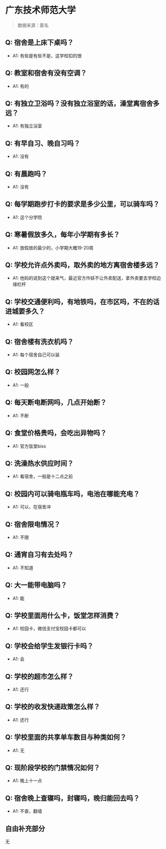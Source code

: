 # 广东技术师范大学

> 数据来源：匿名

## Q: 宿舍是上床下桌吗？

- A1: 有些是有些不是，这学校扣的很

## Q: 教室和宿舍有没有空调？

- A1: 有的

## Q: 有独立卫浴吗？没有独立浴室的话，澡堂离宿舍多远？

- A1: 有独立浴室

## Q: 有早自习、晚自习吗？

- A1: 没有

## Q: 有晨跑吗？

- A1: 没有

## Q: 每学期跑步打卡的要求是多少公里，可以骑车吗？

- A1: 这个分学院

## Q: 寒暑假放多久，每年小学期有多长？

- A1: 放假放的最少的，小学期大概19-20周

## Q: 学校允许点外卖吗，取外卖的地方离宿舍楼多远？

- A1: 他妈的说到这个就来气，最近官方作妖不让外卖配送，拿外卖要去学校边缘栏杆

## Q: 学校交通便利吗，有地铁吗，在市区吗，不在的话进城要多久？

- A1: 看校区

## Q: 宿舍楼有洗衣机吗？

- A1: 每个宿舍自己可以装

## Q: 校园网怎么样？

- A1: 一般

## Q: 每天断电断网吗，几点开始断？

- A1: 不断

## Q: 食堂价格贵吗，会吃出异物吗？

- A1: 官方饭堂biss

## Q: 洗澡热水供应时间？

- A1: 看宿舍，一般是十二点之前

## Q: 校园内可以骑电瓶车吗，电池在哪能充电？

- A1: 可以，在宿舍冲

## Q: 宿舍限电情况？

- A1: 不限

## Q: 通宵自习有去处吗？

- A1: 不知道

## Q: 大一能带电脑吗？

- A1: 能

## Q: 学校里面用什么卡，饭堂怎样消费？

- A1: 校园卡，微信支付宝校园卡都可以

## Q: 学校会给学生发银行卡吗？

- A1: 会

## Q: 学校的超市怎么样？

- A1: 还行

## Q: 学校的收发快递政策怎么样？

- A1: 还行

## Q: 学校里面的共享单车数目与种类如何？

- A1: 无

## Q: 现阶段学校的门禁情况如何？

- A1: 晚上十一点

## Q: 宿舍晚上查寝吗，封寝吗，晚归能回去吗？

- A1: 不查，翻墙

## 自由补充部分

无